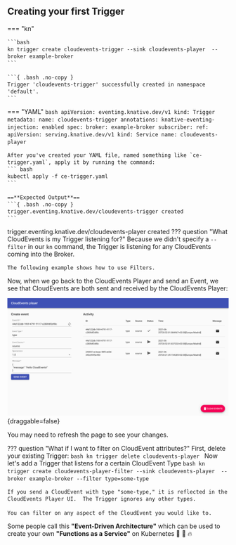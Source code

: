 ## Creating your first Trigger
=== "kn"

    ```bash
    kn trigger create cloudevents-trigger --sink cloudevents-player  --broker example-broker
    ```

    ```{ .bash .no-copy }
    Trigger 'cloudevents-trigger' successfully created in namespace 'default'.
    ```
=== "YAML"
    ```bash
    apiVersion: eventing.knative.dev/v1
    kind: Trigger
    metadata:
      name: cloudevents-trigger
      annotations:
        knative-eventing-injection: enabled
    spec:
      broker: example-broker
      subscriber:
        ref:
          apiVersion: serving.knative.dev/v1
          kind: Service
          name: cloudevents-player
    ```

    After you've created your YAML file, named something like `ce-trigger.yaml`, apply it by running the command:
    ``` bash
    kubectl apply -f ce-trigger.yaml
    ```

    ==**Expected Output**==
    ```{ .bash .no-copy }
    trigger.eventing.knative.dev/cloudevents-trigger created
    ```

trigger.eventing.knative.dev/cloudevents-player created
??? question "What CloudEvents is my Trigger listening for?"
    Because we didn't specify a `--filter` in our `kn` command, the Trigger is listening for any CloudEvents coming into the Broker.

    The following example shows how to use Filters.

Now, when we go back to the CloudEvents Player and send an Event, we see that CloudEvents are both sent and received by the CloudEvents Player:

![CloudEvents Player user interface](images/event_received.png){draggable=false}

You may need to refresh the page to see your changes.

??? question "What if I want to filter on CloudEvent attributes?"
    First, delete your existing Trigger:
    ```bash
      kn trigger delete cloudevents-player
    ```
    Now let's add a Trigger that listens for a certain CloudEvent Type
    ```bash
      kn trigger create cloudevents-player-filter --sink cloudevents-player  --broker example-broker --filter type=some-type
    ```

    If you send a CloudEvent with type "some-type," it is reflected in the CloudEvents Player UI.  The Trigger ignores any other types.

    You can filter on any aspect of the CloudEvent you would like to.


Some people call this **"Event-Driven Architecture"** which can be used to create your own **"Functions as a Service"** on Kubernetes :tada: :taco: :fire:
